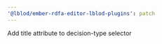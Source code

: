 ```yaml
---
'@lblod/ember-rdfa-editor-lblod-plugins': patch
---
```


Add title attribute to decision-type selector
